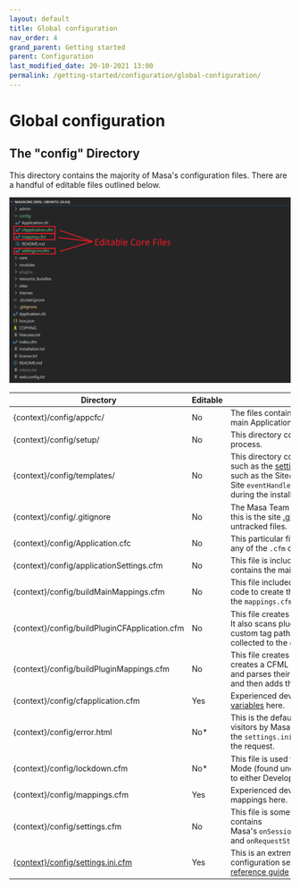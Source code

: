 ```yaml
---
layout: default
title: Global configuration
nav_order: 4
grand_parent: Getting started
parent: Configuration
last_modified_date: 20-10-2021 13:00
permalink: /getting-started/configuration/global-configuration/
---
```


# Global configuration

## The "config" Directory
This directory contains the majority of Masa's configuration files. There are a handful of editable files outlined below.

![](/assets/03_configuration/04_global-configuration/editable-core-files.png)



| Directory                                                                                                                                     | Editable | Description                                                                                                                                                                                                                                                                                                                                                                                                |
| --------------------------------------------------------------------------------------------------------------------------------------------- | -------- | ---------------------------------------------------------------------------------------------------------------------------------------------------------------------------------------------------------------------------------------------------------------------------------------------------------------------------------------------------------------------------------------------------------- |
| {context}/config/appcfc/                                                                                                                      | No       | The files contained in this directory are included in Masa's main Application.cfc file.                                                                                                                                                                                                                                                                                                                    |
| {context}/config/setup/                                                                                                                       | No       | This directory contains files required during the installation process.                                                                                                                                                                                                                                                                                                                                    |
| {context}/config/templates/                                                                                                                   | No       | This directory contains "templates" used to create core files such as the [settings.ini.cfm](/getting-started/configuration/configuration-file/), `robots.txt`, and some site files such as the Site`contentRenderer.cfc`, and Site `eventHandler.cfc`. These files are typically only used during the installation process.                                                                               |
| {context}/config/.gitignore                                                                                                                   | No       | The Masa Team uses [Git](http://git-scm.com/) for distributed version control, and this is the site [.gitignore](https://git-scm.com/docs/gitignore) file used to specify intentionally untracked files.                                                                                                                                                                                                   |
| {context}/config/Application.cfc                                                                                                              | No       | This particular file merely prevents users from navigating to any of the `.cfm` or `.cfc` files directly via the browser.                                                                                                                                                                                                                                                                                  |
| {context}/config/applicationSettings.cfm                                                                                                      | No       | This file is included in the main [Application.cfc](https://helpx.adobe.com/coldfusion/cfml-reference/application-cfc-reference.html) file, and contains the main application settings and variables.                                                                                                                                                                                                      |
| {context}/config/buildMainMappings.cfm                                                                                                        | No       | This file included in the main [Application.cfc](https://helpx.adobe.com/coldfusion/cfml-reference/application-cfc-reference.html) file, and contains code to create the CFML mappings used by Masa in the `mappings.cfm` file.                                                                                                                                                                            |
| {context}/config/buildPluginCFApplication.cfm                                                                                                 | No       | This file creates the `{context}/plugins/cfapplication.cfm` file. It also scans plugins and parses their `config.xml.cfm` files for custom tag paths and ORM settings, then adds the information collected to the `cfapplication.cfm` file.                                                                                                                                                                |
| {context}/config/buildPluginMappings.cfm                                                                                                      | No       | This file creates the `{context}/plugins/mappings.cfm` file, and creates a CFML mapping for each plugin. It also scans plugins and parses their `config.xml.cfm` files for any defined mappings, and then adds them to the `mappings.cfm` file.                                                                                                                                                            |
| {context}/config/cfapplication.cfm                                                                                                            | Yes      | Experienced developers may add [custom Application.cfc variables](https://helpx.adobe.com/coldfusion/cfml-reference/application-cfc-reference/application-variables.html) here.                                                                                                                                                                                                                            |
| {context}/config/error.html                                                                                                                   | No\*     | This is the default file used to display an error message to site visitors by Masa when `debuggingenabled` is set to `false` in the `settings.ini.cfm` file and a server-side error occurs during the request.                                                                                                                                                                                             |
| {context}/config/lockdown.cfm                                                                                                                 | No\*     | This file is used to display a login screen when the Site Mode (found under Site Settings > Edit Site > Basic Tab) is set to either Development or Maintenance.                                                                                                                                                                                                                                            |
| {context}/config/mappings.cfm                                                                                                                 | Yes      | Experienced developers may add custom ColdFusion/CFML mappings here.                                                                                                                                                                                                                                                                                                                                       |
| {context}/config/settings.cfm                                                                                                                 | No       | This file is sometimes used as an "include" file for plugins. It contains Masa's `onSessionStart` variables, `onApplicationStart` variables, and `onRequestStart` variables.                                                                                                                                                                                                                               |
| [{context}/config/settings.ini.cfm](/getting-started/configuration/configuration-file/)                                                       | Yes      | This is an extremely important file, and contains many configuration settings for Masa. [View the settings.ini.cfm reference guide](/getting-started/configuration/configuration-file/) for details.                                                                                                                                                                                                       |